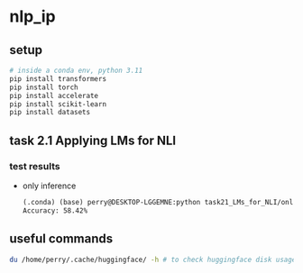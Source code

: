 # nlp_ip

## setup

```sh
# inside a conda env, python 3.11
pip install transformers
pip install torch
pip install accelerate
pip install scikit-learn
pip install datasets
```

## task 2.1 Applying LMs for NLI

### test results

- only inference

  ```txt
  (.conda) (base) perry@DESKTOP-LGGEMNE:python task21_LMs_for_NLI/only_inference.py --model_name google/flan-t5-base
  Accuracy: 58.42%
  ```

## useful commands

```sh
du /home/perry/.cache/huggingface/ -h # to check huggingface disk usage
```
